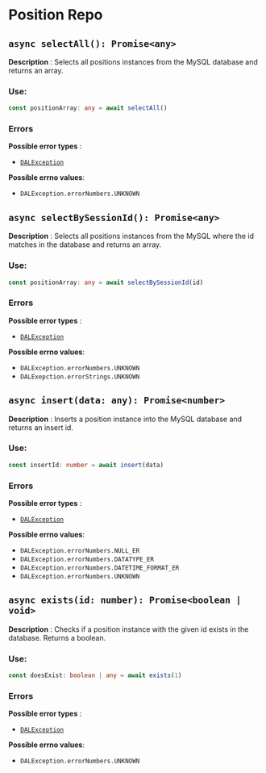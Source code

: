# Position Repo

## `async selectAll(): Promise<any>`

**Description** : Selects all positions instances from the MySQL database and returns an array.
### Use:
```typescript
const positionArray: any = await selectAll()
```

### Errors

**Possible error types** : 
* [`DALException`](https://github.com/Conan-TIGK10/Backend/blob/development/conan-backend/src/dal/DALException.md)

**Possible errno values**:
* `DALException.errorNumbers.UNKNOWN`

## `async selectBySessionId(): Promise<any>`

**Description** : Selects all positions instances from the MySQL where the id matches in the database and returns an array.
### Use:
```typescript
const positionArray: any = await selectBySessionId(id)
```

### Errors

**Possible error types** : 
* [`DALException`](https://github.com/Conan-TIGK10/Backend/blob/development/conan-backend/src/dal/DALException.md)

**Possible errno values**:
* `DALException.errorNumbers.UNKNOWN`
* `DALExepction.errorStrings.UNKNOWN`

## `async insert(data: any): Promise<number>`

**Description** : Inserts a position instance into the MySQL database and returns an insert id.
### Use:
```typescript
const insertId: number = await insert(data)
```
### Errors

**Possible error types** : 
* [`DALException`](https://github.com/Conan-TIGK10/Backend/blob/development/conan-backend/src/dal/DALException.md)

**Possible errno values**:
* `DALException.errorNumbers.NULL_ER`
* `DALException.errorNumbers.DATATYPE_ER`
* `DALException.errorNumbers.DATETIME_FORMAT_ER`
* `DALException.errorNumbers.UNKNOWN`

## `async exists(id: number): Promise<boolean | void>`

**Description** : Checks if a position instance with the given id exists in the database. Returns a boolean.
### Use:
```typescript
const doesExist: boolean | any = await exists(1)
```
### Errors

**Possible error types** : 
* [`DALException`](https://github.com/Conan-TIGK10/Backend/blob/development/conan-backend/src/dal/DALException.md)

**Possible errno values**:
* `DALException.errorNumbers.UNKNOWN`
